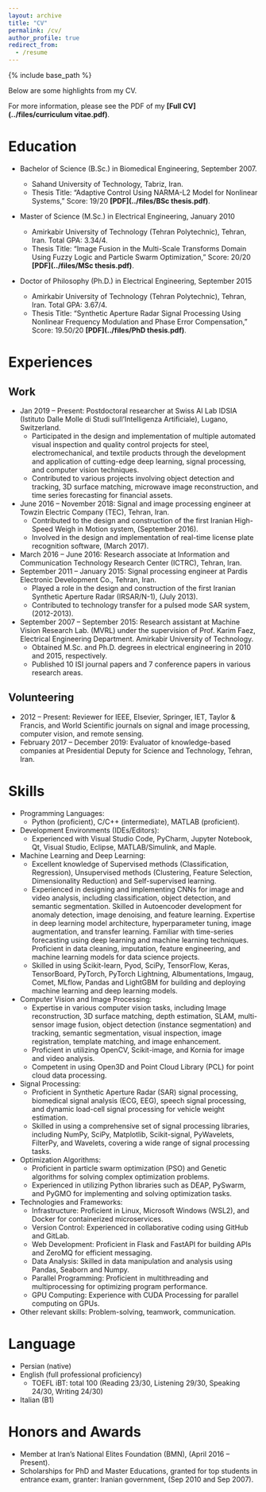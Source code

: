 ```yaml
---
layout: archive
title: "CV"
permalink: /cv/
author_profile: true
redirect_from:
  - /resume
---
```


{% include base_path %}


Below are some highlights from my CV. 

For more information, please see the PDF of my **[Full CV](../files/curriculum vitae.pdf)**.

Education
======
* Bachelor of Science (B.Sc.) in Biomedical Engineering, September 2007.
  * Sahand University of Technology, Tabriz, Iran.
  * Thesis Title: “Adaptive Control Using NARMA-L2 Model for Nonlinear Systems,” Score: 19/20 **[PDF](../files/BSc thesis.pdf)**.

* Master of Science (M.Sc.) in Electrical Engineering, January 2010
  * Amirkabir University of Technology (Tehran Polytechnic), Tehran, Iran. Total GPA: 3.34/4.
  * Thesis Title: “Image Fusion in the Multi-Scale Transforms Domain Using Fuzzy Logic and Particle Swarm Optimization,” Score: 20/20
    **[PDF](../files/MSc thesis.pdf)**.

* Doctor of Philosophy (Ph.D.) in Electrical Engineering, September 2015
  * Amirkabir University of Technology (Tehran Polytechnic), Tehran, Iran. Total GPA: 3.67/4.
  * Thesis Title: “Synthetic Aperture Radar Signal Processing Using Nonlinear Frequency Modulation and Phase Error Compensation,” Score: 
    19.50/20 **[PDF](../files/PhD thesis.pdf)**.
    
Experiences
======
## Work
* Jan 2019 – Present: Postdoctoral researcher at Swiss AI Lab IDSIA (Istituto Dalle Molle di Studi sull’Intelligenza Artificiale), Lugano, 
  Switzerland.
  * Participated in the design and implementation of multiple automated visual inspection and quality control projects for steel, electromechanical, and textile products through the development and application of cutting-edge deep learning, signal processing, and computer vision techniques.
  * Contributed to various projects involving object detection and tracking, 3D surface matching, microwave image reconstruction, and time series forecasting for financial assets.
* June 2016 – November 2018: Signal and image processing engineer at Towzin Electric Company (TEC), Tehran, Iran.
  * Contributed to the design and construction of the first Iranian High-Speed Weigh in Motion system, (September 2016).
  * Involved in the design and implementation of real-time license plate recognition software, (March 2017).
* March 2016 – June 2016: Research associate at Information and Communication Technology Research Center (ICTRC), Tehran, Iran.
* September 2011 – January 2015: Signal processing engineer at Pardis Electronic Development Co., Tehran, Iran.
  * Played a role in the design and construction of the first Iranian Synthetic Aperture Radar (IRSAR/N-1), (July 2013).
  * Contributed to technology transfer for a pulsed mode SAR system, (2012-2013).
* September 2007 – September 2015: Research assistant at Machine Vision Research Lab. (MVRL) under the supervision of Prof. Karim Faez, 
  Electrical Engineering Department.
    Amirkabir University of Technology.
  * Obtained M.Sc. and Ph.D. degrees in electrical engineering in 2010 and 2015, respectively.
  * Published 10 ISI journal papers and 7 conference papers in various research areas.

## Volunteering
* 2012 – Present: Reviewer for IEEE, Elsevier, Springer, IET, Taylor & Francis, and World Scientific journals on signal and image processing, 
  computer vision, and remote sensing.
* February 2017 – December 2019: Evaluator of knowledge-based companies at Presidential Deputy for Science and Technology, Tehran, Iran.
  

Skills
======

* Programming Languages:
  * Python (proficient), C/C++ (intermediate), MATLAB (proficient).
* Development Environments (IDEs/Editors):
  * Experienced with Visual Studio Code, PyCharm, Jupyter Notebook, Qt, Visual Studio, Eclipse, MATLAB/Simulink, and Maple.
* Machine Learning and Deep Learning:
  * Excellent knowledge of Supervised methods (Classification, Regression), Unsupervised methods (Clustering, Feature Selection, 
    Dimensionality Reduction) and Self-supervised learning.
  * Experienced in designing and implementing CNNs for image and video analysis, including classification, object detection, and semantic segmentation. Skilled in Autoencoder development for anomaly detection, image denoising, and feature learning. Expertise in deep learning model architecture, hyperparameter tuning, image augmentation, and transfer learning. Familiar with time-series forecasting using deep learning and machine learning techniques. Proficient in data cleaning, imputation, feature engineering, and machine learning models for data science projects.
  * Skilled in using Scikit-learn, Pyod, SciPy, TensorFlow, Keras, TensorBoard, PyTorch, PyTorch Lightning, Albumentations, Imgaug, Comet, MLflow, Pandas and LightGBM for building and deploying machine learning and deep learning models.
* Computer Vision and Image Processing:
  * Expertise in various computer vision tasks, including Image reconstruction, 3D surface matching, depth estimation, SLAM, multi-sensor 
    image fusion, object detection (instance segmentation) and tracking, semantic segmentation, visual inspection, image registration, 
    template matching, and image enhancement.
  * Proficient in utilizing OpenCV, Scikit-image, and Kornia for image and video analysis.
  * Competent in using Open3D and Point Cloud Library (PCL) for point cloud data processing.
* Signal Processing:
  * Proficient in Synthetic Aperture Radar (SAR) signal processing, biomedical signal analysis (ECG, EEG), speech signal processing, and 
    dynamic load-cell signal processing for vehicle weight estimation.
  * Skilled in using a comprehensive set of signal processing libraries, including NumPy, SciPy, Matplotlib, Scikit-signal, PyWavelets, FilterPy, and Wavelets, covering a wide range of signal processing tasks.
* Optimization Algorithms:
  * Proficient in particle swarm optimization (PSO) and Genetic algorithms for solving complex optimization problems. 
  * Experienced in utilizing Python libraries such as DEAP, PySwarm, and PyGMO for implementing and solving optimization tasks. 
* Technologies and Frameworks:
  * Infrastructure: Proficient in Linux, Microsoft Windows (WSL2), and Docker for containerized microservices. 
  * Version Control: Experienced in collaborative coding using GitHub and GitLab.
  * Web Development: Proficient in Flask and FastAPI for building APIs and ZeroMQ for efficient messaging.
  * Data Analysis: Skilled in data manipulation and analysis using Pandas, Seaborn and Numpy.
  * Parallel Programming: Proficient in multithreading and multiprocessing for optimizing program performance.
  * GPU Computing: Experience with CUDA Processing for parallel computing on GPUs.
* Other relevant skills: Problem-solving, teamwork, communication.
  
Language
======

* Persian (native)
* English (full professional proficiency)
  * TOEFL iBT: total 100 (Reading 23/30, Listening 29/30, Speaking 24/30, Writing 24/30)
* Italian (B1)

Honors and Awards
======

* Member at Iran’s National Elites Foundation (BMN), (April 2016 – Present).
* Scholarships for PhD and Master Educations, granted for top students in entrance exam, granter: Iranian government, (Sep 2010 and Sep 2007).


